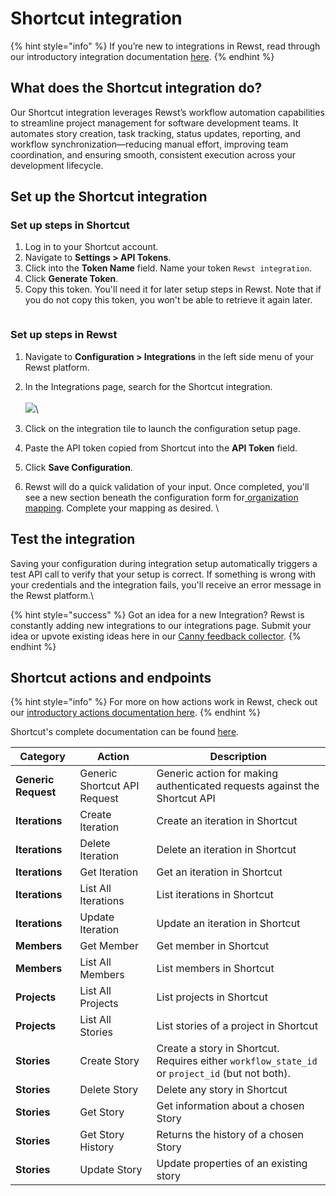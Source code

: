# Shortcut integration

{% hint style="info" %}
If you’re new to integrations in Rewst, read through our introductory integration documentation [here](https://docs.rewst.help/documentation/integrations).
{% endhint %}

## What does the Shortcut integration do?

Our Shortcut integration leverages Rewst’s workflow automation capabilities to streamline project management for software development teams. It automates story creation, task tracking, status updates, reporting, and workflow synchronization—reducing manual effort, improving team coordination, and ensuring smooth, consistent execution across your development lifecycle.

## Set up the Shortcut integration

### Set up steps in Shortcut

1. Log in to your Shortcut account.
2. Navigate to **Settings > API Tokens**.
3. Click into the **Token Name** field. Name your token `Rewst integration`.
4. Click **Generate Token**.&#x20;
5. Copy this token. You'll need it for later setup steps in Rewst. Note that if you do not copy this token, you won't be able to retrieve it again later.&#x20;

<figure><img src="../../../../.gitbook/assets/Screenshot 2025-03-26 at 5.26.00 PM.png" alt=""><figcaption></figcaption></figure>

### Set up steps in Rewst

1. Navigate to **Configuration > Integrations** in the left side menu of your Rewst platform.
2. In the Integrations page, search for the Shortcut integration.\
   \
   ![](<../../../../.gitbook/assets/Screenshot 2025-03-26 at 5.43.16 PM.png>)\

3. Click on the integration tile to launch the configuration setup page.
4. Paste the API token copied from Shortcut into the **API Token** field.
5. Click **Save Configuration**.
6. Rewst will do a quick validation of your input. Once completed, you'll see a new section beneath the configuration form for[ organization mapping](https://docs.rewst.help/documentation/integrations#what-is-organization-mapping). Complete your mapping as desired. \


## Test the integration

Saving your configuration during integration setup automatically triggers a test API call to verify that your setup is correct. If something is wrong with your credentials and the integration fails, you'll receive an error message in the Rewst platform.\


{% hint style="success" %}
Got an idea for a new Integration? Rewst is constantly adding new integrations to our integrations page. Submit your idea or upvote existing ideas here in our [Canny feedback collector](https://rewst.canny.io/integrations).
{% endhint %}

## Shortcut actions and endpoints

{% hint style="info" %}
For more on how actions work in Rewst, check out our [introductory actions documentation here](https://docs.rewst.help/documentation/workflows/actions-in-rewst).
{% endhint %}

Shortcut's complete documentation can be found [here](https://developer.shortcut.com/api/rest/v3).

| Category            | Action                       | Description                                                                                     |
| ------------------- | ---------------------------- | ----------------------------------------------------------------------------------------------- |
| **Generic Request** | Generic Shortcut API Request | Generic action for making authenticated requests against the Shortcut API                       |
| **Iterations**      | Create Iteration             | Create an iteration in Shortcut                                                                 |
| **Iterations**      | Delete Iteration             | Delete an iteration in Shortcut                                                                 |
| **Iterations**      | Get Iteration                | Get an iteration in Shortcut                                                                    |
| **Iterations**      | List All Iterations          | List iterations in Shortcut                                                                     |
| **Iterations**      | Update Iteration             | Update an iteration in Shortcut                                                                 |
| **Members**         | Get Member                   | Get member in Shortcut                                                                          |
| **Members**         | List All Members             | List members in Shortcut                                                                        |
| **Projects**        | List All Projects            | List projects in Shortcut                                                                       |
| **Projects**        | List All Stories             | List stories of a project in Shortcut                                                           |
| **Stories**         | Create Story                 | Create a story in Shortcut. Requires either `workflow_state_id` or `project_id` (but not both). |
| **Stories**         | Delete Story                 | Delete any story in Shortcut                                                                    |
| **Stories**         | Get Story                    | Get information about a chosen Story                                                            |
| **Stories**         | Get Story History            | Returns the history of a chosen Story                                                           |
| **Stories**         | Update Story                 | Update properties of an existing story                                                          |
